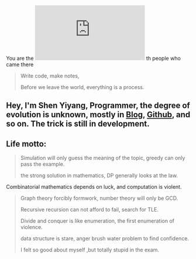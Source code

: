 You are the 
![](http://cc.amazingcounters.com/counter.php?i=3225958&c=9678187)
th people who came there

>Write code, make notes,
>
>Before we leave the world, everything is a process.

## Hey, I'm Shen Yiyang, Programmer, the degree of evolution is unknown, mostly in [Blog](https://billyiloveyou.blog.luogu.org), [Github](http://github.com/FangKeyou), and so on. The trick is still in development.

## Life motto:

>Simulation will only guess the meaning of the topic, greedy can only pass the example.
>
> the strong solution in mathematics, DP generally looks at the law.
>
Combinatorial mathematics depends on luck, and computation is violent.
>
>Graph theory forcibly formwork, number theory will only be GCD.
>
>Recursive recursion can not afford to fail, search for TLE.
>
>Divide and conquer is like enumeration, the first enumeration of violence.
>
> data structure is stare, anger brush water problem to find confidence.
>
>I felt so good about myself ,but totally stupid in the exam.

